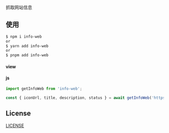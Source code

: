 
抓取网站信息

## 使用

```bash
$ npm i info-web
or
$ yarn add info-web
or
$ pnpm add info-web
```

#### view

#### js
```js
import getInfoWeb from 'info-web';

const { iconUrl, title, description, status } = await getInfoWeb('https://example.com', axiosConfig)
```

## License

[LICENSE](./LICENSE)

